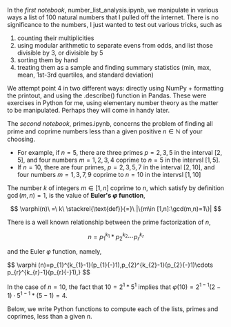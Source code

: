 In the *first notebook*, number_list_analysis.ipynb, we manipulate in various ways a list of 100 natural numbers that I pulled off the internet. There is no significance to the numbers, I just wanted to test out various tricks, such as 

1. counting their multiplicities 
2. using modular arithmetic to separate evens from odds, and list those divisible by 3, or divisible by 5
3. sorting them by hand
4. treating them as a sample and finding summary statistics (min, max, mean, 1st-3rd quartiles, and standard deviation)

We attempt point 4 in two different ways:  directly using NumPy + formatting the printout, and using the .describe() function in Pandas.  These were exercises in Python for me, using elementary number theory as the matter to be manipulated.  Perhaps they will come in handy later.

The *second notebook*, primes.ipynb, concerns the problem of finding all prime and coprime numbers less than a given positive $n\in\mathbb{N}$ of your choosing.  
* For example, if $n=5$, there are three primes $p = 2, 3, 5$ in the interval $[2,5]$, and four numbers $m = 1, 2, 3, 4$ coprime to $n=5$ in the intervsl $[1,5]$.
* If $n=10$, there are four primes, $p=2, 3, 5, 7$ in the interval $[2,10]$, and four numbers $m = 1, 3, 7, 9$ coprime to $n=10$ in the intervsl $[1,10]$ 

The number $k$ of integers $m\in [1,n]$ coprime to $n$, which satisfy by definition $\gcd(m,n)=1$, is the value of **Euler's $\varphi$ function**,

$$
\varphi(n)\ =\ k\ \stackrel{\text{def}}{=}\ |\{m\in [1,n]:\gcd(m,n)=1\}|
$$

There is a well known relationship between the prime factorization of $n$,

$$
n = p_1^{k_1}*p_2^{k_2}\cdots p_r^{k_r}
$$

and the Euler $\varphi$ function, namely,

$$
\varphi (n)=p_{1}^{k_{1}-1}(p_{1}{-}1)\,p_{2}^{k_{2}-1}(p_{2}{-}1)\cdots p_{r}^{k_{r}-1}(p_{r}{-}1),}
$$

In the case of $n=10$, the fact that $10 = 2^1*5^1$ implies that $\varphi(10)=2^{1-1}(2-1)\cdot 5^{1-1}*(5-1)=4$.

Below, we write Python functions to compute each of the lists, primes and coprimes, less than a given $n$.  